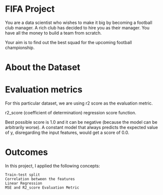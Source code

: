 # FIFA Project

You are a data scientist who wishes to make it big by becoming a football club manager.
A rich club has decided to hire you as their manager. You have all the money to build a team from scratch.

Your aim is to find out the best squad for the upcoming football championship. 

# About the Dataset    

# Evaluation metrics

For this particular dataset, we are using r2 score as the evaluation metric. 

r2_score (coefficient of determination) regression score function.

Best possible score is 1.0 and it can be negative (because the model can be arbitrarily worse). A constant model that always predicts the expected value of y, disregarding the input features, would get a score of 0.0.

# Outcomes

In this project, I applied the following concepts:

    Train-test split
    Correlation between the features
    Linear Regression
    MSE and R2_score Evaluation Metric
